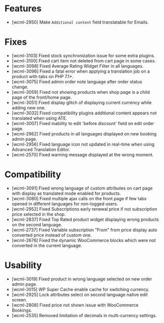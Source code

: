 # Features
* [wcml-2950] Make `Additional content` field translatable for Emails.

# Fixes
* [wcml-3103] Fixed stock synchronization issue for some extra plugins.
* [wcml-3100] Fixed cart item not deleted from cart page in some cases.
* [wcml-3098] Fixed Average Rating Widget Filter in all languages.
* [wcml-3096] Fixed a fatal error when applying a translation job on a product with tabs on PHP 7.1+.
* [wcml-3075] Fixed admin order note language after order status change.
* [wcml-3059] Fixed not showing products when shop page is a child page of the front/home page.
* [wcml-3051] Fixed display glitch of displaying current currency while adding new one.
* [wcml-3032] Fixed compatibility plugins additional content appears not translated when using ATE.
* [wcml-3007] Fixed inability to edit 'before discount' field on edit order page.
* [wcml-2962] Fixed products in all languages displayed on new booking admin page.
* [wcml-2956] Fixed language icon not updated in real-time when using Advanced Translation Editor.
* [wcml-2570] Fixed warning message displayed at the wrong moment.

# Compatibility
* [wcml-3091] Fixed wrong language of custom attributes on cart page with display as translated mode enabled for products.
* [wcml-3080] Fixed multiple ajax calls on the front page if few tabs opened in different languages for non-logged users.
* [wcml-2952] Fixed Subscriptions early renewal price if not subscription price selected in the shop.
* [wcml-2837] Fixed Top Rated product widget displaying wrong products on the second language.
* [wcml-2737] Fixed Variable subscription "From" from price display auto converted price instead of custom one.
* [wcml-2676] Fixed the dynamic WooCommerce blocks which were not converted in the current language.

# Usability
* [wcml-3019] Fixed product in wrong language selected on new order admin page.
* [wcml-3015] WP Super Cache enable cache for switching currency.
* [wcml-2925] Lock attributes select on second language native edit screen.
* [wcml-2808] Fixed price not shown issue with WooCommerce Bookings.
* [wcml-2535] Removed limitation of decimals in multi-currency settings.